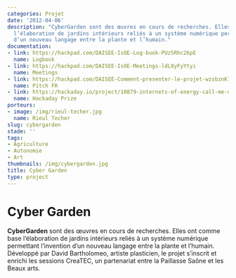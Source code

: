 ```yaml
---
categories: Projet
date: '2012-04-06'
description: "CyberGarden sont des œuvres en cours de recherches. Elles ont comme base
  l’élaboration de jardins intérieurs reliés à un système numérique permettant l’invention
  d’un nouveau langage entre la plante et l’humain."
documentation:
- link: https://hackpad.com/DAISEE-IsOE-Log-book-PUz5Rhc26pE
  name: Logbook
- link: https://hackpad.com/DAISEE-IsOE-Meetings-ldL8yFyYtyi
  name: Meetings
- link: https://hackpad.com/DAISEE-Comment-presenter-le-projet-wzsbznK1HSO
  name: Pitch FR
- link: https://hackaday.io/project/10879-internets-of-energy-call-me-daisee
  name: Hackaday Prize
porteurs:
- image: /img/rieul-techer.jpg
  name: Rieul Techer
slug: cybergarden
stade: ''
tags:
- Agriculture
- Autonomie
- Art
thumbnails: /img/cybergarden.jpg
title: Cyber Garden
type: project
---
```


# Cyber Garden

**CyberGarden** sont des œuvres en cours de recherches. Elles ont comme base l’élaboration de jardins intérieurs reliés à un système numérique permettant l’invention d’un nouveau langage entre la plante et l’humain.
Développé par David Bartholomeo, artiste plasticien, le projet s’inscrit et enrichi les sessions CreaTEC, un partenariat entre la Paillasse Saône et les Beaux arts.
